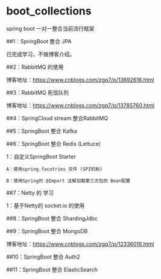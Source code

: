 # boot_collections

spring boot 一对一整合当前流行框架

##1：SpringBoot 整合 JPA

  已完成学习，不做博客介绍。

##2：RabbitMQ 的使用

博客地址：https://www.cnblogs.com/zgq7/p/13692616.html

##3：RabbitMQ 死信队列

博客地址：https://www.cnblogs.com/zgq7/p/13785760.html

##4：SpringCloud stream 整合RabbitMQ

##5：SpringBoot 整合 Kafka

##6：SpringBoot 整合 Redis (Lettuce)
  
  1：自定义SpringBoot Starter
  
    A：使用spring.facotries 文件 (SPI机制)
    
    B：使用Spring的 @Import 注解加载第三方包的 Bean配置
    
##7：Netty 的 学习
  
  1：基于Netty的 socket.io 的使用

##8：SpringBoot 整合 ShardingJdbc

##9：SpringBoot 整合 MongoDB

博客地址：https://www.cnblogs.com/zgq7/p/12336016.html

##10：SpringBoot 整合 Auth2

##11：SpringBoot 整合 ElasticSearch

